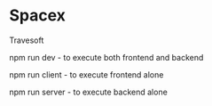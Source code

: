 # Spacex
Travesoft

npm run dev - to execute both frontend and backend 

npm run client  - to execute frontend alone

npm run server - to execute backend alone